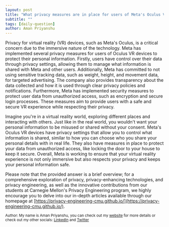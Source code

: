 ```yaml
---
layout: post
title: "What privacy measures are in place for users of Meta's Oculus VR devices?"
subtitle: ""
tags: [daily-question]
author: Aman Priyanshu
---
```


Privacy for virtual reality (VR) devices, such as Meta's Oculus, is a critical concern due to the immersive nature of the technology. Meta has implemented several privacy measures for users of Oculus VR devices to protect their personal information. Firstly, users have control over their data through privacy settings, allowing them to manage what information is shared with Meta and other users. Additionally, Meta has committed to not using sensitive tracking data, such as weight, height, and movement data, for targeted advertising. The company also provides transparency about the data collected and how it is used through clear privacy policies and notifications. Furthermore, Meta has implemented security measures to protect user data from unauthorized access, such as encryption and secure login processes. These measures aim to provide users with a safe and secure VR experience while respecting their privacy.

Imagine you're in a virtual reality world, exploring different places and interacting with others. Just like in the real world, you wouldn't want your personal information to be misused or shared without your consent. Meta's Oculus VR devices have privacy settings that allow you to control what information is shared, similar to how you can choose who you share your personal details with in real life. They also have measures in place to protect your data from unauthorized access, like locking the door to your house to keep it secure. Overall, Meta is working to ensure that your virtual reality experience is not only immersive but also respects your privacy and keeps your personal information safe.

Please note that the provided answer is a brief overview; for a comprehensive exploration of privacy, privacy-enhancing technologies, and privacy engineering, as well as the innovative contributions from our students at Carnegie Mellon's Privacy Engineering program, we highly encourage you to delve into our in-depth articles available through our homepage at [https://privacy-engineering-cmu.github.io/](https://privacy-engineering-cmu.github.io/).

<small>Author: My name is Aman Priyanshu, you can check out my [website](https://amanpriyanshu.github.io/) for more details or check out my other socials: [LinkedIn](https://www.linkedin.com/in/aman-priyanshu/) and [Twitter](https://twitter.com/AmanPriyanshu6)</small>
